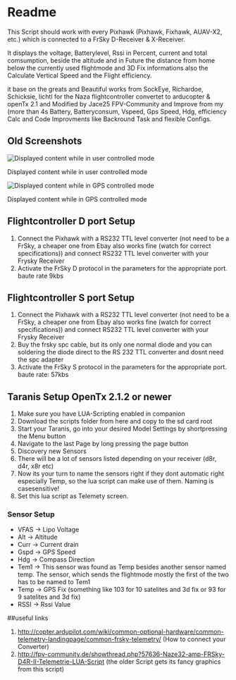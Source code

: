 # Readme
This Script should work with every Pixhawk (Pixhawk, Fixhawk, AUAV-X2, etc.) which
is connected to a FrSky D-Receiver & X-Receiver.

It displays the voltage, Batterylevel, Rssi in Percent, current and total comsumption, beside the altitude and in Future the distance from home below the currently used flightmode and 3D Fix informations also the Calculate Vertical Speed and the Flight efficiency.

it base on the greats and Beautiful works from SockEye, Richardoe, Schicksie, lichtl  for the Naza flightcontroller convertet to arducopter & openTx 2.1 and Modified by Jace25 FPV-Community and Improve from my (more than 4s Battery, Batteryconsum, Vspeed, Gps Speed, Hdg, efficiency Calc and Code Improvments like Backround Task and flexible Configs.


## Old Screenshots
![Displayed content while in user controlled mode](https://raw.githubusercontent.com/Jace25/LUA-Taranis-Pixhawk/master/lua1.JPG)

Displayed content while in user controlled mode



![Displayed content while in GPS controlled mode](https://raw.githubusercontent.com/Jace25/LUA-Taranis-Pixhawk/master/lua2.JPG)

Displayed content while in GPS controlled mode

## Flightcontroller D port Setup
1. Connect the Pixhawk with a RS232 TTL level converter (not need to be a FrSky, a cheaper one from Ebay also works fine (watch for correct specifications)) and connect RS232 TTL level converter with your Frysky Receiver
2. Activate the FrSky D protocol in the parameters for the appropriate port. baute rate 9kbs

## Flightcontroller S port Setup
1. Connect the Pixhawk with a RS232 TTL level converter (not need to be a FrSky, a cheaper one from Ebay also works fine (watch for correct specifications)) and connect RS232 TTL level converter with your Frysky Receiver
2. Buy the frsky spc cable, but its only one normal diode and you can soldering the diode direct to the RS 232 TTL converter and dosnt need the spc adapter
3. Activate the FrSky S protocol in the parameters for the appropriate port. baute rate: 57kbs


## Taranis Setup OpenTx 2.1.2 or newer
1. Make sure you have LUA-Scripting enabled in companion
2. Download the scripts folder from here and copy to the sd card root
3. Start your Taranis, go into your desired Model Settings by shortpressing the Menu button
4. Navigate to the last Page by long pressing the page button
5. Discovery new Sensors
6. There will be a lot of sensors listed depending on your receiver (d8r, d4r, x8r etc)
7. Now its your turn to name the sensors right if they dont automatic right especially Temp, so the lua script can make use of them. Naming is casesensitive!
8. Set this lua script as Telemety screen.

### Sensor Setup
* VFAS -> Lipo Voltage
* Alt -> Altitude
* Curr -> Current drain
* Gspd -> GPS Speed
* Hdg -> Compass Direction
* Tem1 -> This sensor was found as Temp besides another sensor named temp. The sensor, which sends the flightmode mostly the first of the two has to be named to Tem1
* Temp -> GPS Fix (something like 103 for 10 satelites and 3d fix or 93 for 9 satelites and 3d fix)
* RSSI -> Rssi Value


##useful links
1. http://copter.ardupilot.com/wiki/common-optional-hardware/common-telemetry-landingpage/common-frsky-telemetry/ (How to connect your Converter)
2. http://fpv-community.de/showthread.php?57636-Naze32-amp-FRSky-D4R-II-Telemetrie-LUA-Script (the older Script gets its fancy graphics from this script)

